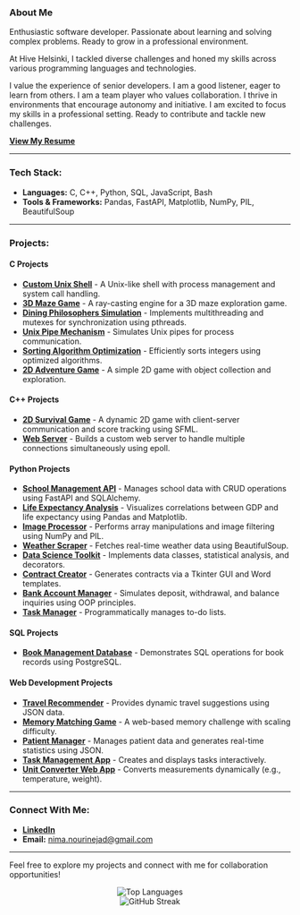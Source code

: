 

### About Me

Enthusiastic software developer. Passionate about learning and solving complex problems. Ready to grow in a professional environment.

At Hive Helsinki, I tackled diverse challenges and honed my skills across various programming languages and technologies.

I value the experience of senior developers. I am a good listener, eager to learn from others. I am a team player who values collaboration. I thrive in environments that encourage autonomy and initiative. I am excited to focus my skills in a professional setting. Ready to contribute and tackle new challenges.

[**View My Resume**](https://nima-nourinejad.github.io/resume/)


---

### Tech Stack:
- **Languages:** C, C++, Python, SQL, JavaScript, Bash  
- **Tools & Frameworks:** Pandas, FastAPI, Matplotlib, NumPy, PIL, BeautifulSoup  

---

### Projects:

#### **C Projects**  
- [**Custom Unix Shell**](#) - A Unix-like shell with process management and system call handling.  
- [**3D Maze Game**](#) - A ray-casting engine for a 3D maze exploration game.  
- [**Dining Philosophers Simulation**](#) - Implements multithreading and mutexes for synchronization using pthreads.  
- [**Unix Pipe Mechanism**](#) - Simulates Unix pipes for process communication.  
- [**Sorting Algorithm Optimization**](#) - Efficiently sorts integers using optimized algorithms.  
- [**2D Adventure Game**](#) - A simple 2D game with object collection and exploration.  

#### **C++ Projects**  
- [**2D Survival Game**](https://github.com/nima-nourinejad/Survive) - A dynamic 2D game with client-server communication and score tracking using SFML.  
- [**Web Server**](https://github.com/nima-nourinejad/42-webserv.git) - Builds a custom web server to handle multiple connections simultaneously using epoll.  

#### **Python Projects**  
- [**School Management API**](#) - Manages school data with CRUD operations using FastAPI and SQLAlchemy.  
- [**Life Expectancy Analysis**](#) - Visualizes correlations between GDP and life expectancy using Pandas and Matplotlib.  
- [**Image Processor**](#) - Performs array manipulations and image filtering using NumPy and PIL.  
- [**Weather Scraper**](#) - Fetches real-time weather data using BeautifulSoup.  
- [**Data Science Toolkit**](#) - Implements data classes, statistical analysis, and decorators.  
- [**Contract Creator**](#) - Generates contracts via a Tkinter GUI and Word templates.  
- [**Bank Account Manager**](#) - Simulates deposit, withdrawal, and balance inquiries using OOP principles.  
- [**Task Manager**](#) - Programmatically manages to-do lists.  

#### **SQL Projects**  
- [**Book Management Database**](#) - Demonstrates SQL operations for book records using PostgreSQL.  

#### **Web Development Projects**  
- [**Travel Recommender**](#) - Provides dynamic travel suggestions using JSON data.  
- [**Memory Matching Game**](#) - A web-based memory challenge with scaling difficulty.  
- [**Patient Manager**](#) - Manages patient data and generates real-time statistics using JSON.  
- [**Task Management App**](#) - Creates and displays tasks interactively.  
- [**Unit Converter Web App**](#) - Converts measurements dynamically (e.g., temperature, weight).  

---

### Connect With Me:
- **[LinkedIn](https://linkedin.com/in/nima-nourinejad/)**  
- **Email:** [nima.nourinejad@gmail.com](mailto:nima.nourinejad@gmail.com)  

---

Feel free to explore my projects and connect with me for collaboration opportunities!


<!-- GitHub Stats -->
<p align="center">
  <img src="https://github-readme-stats.vercel.app/api/top-langs/?username=nima-nourinejad&theme=light&hide_border=true&include_all_commits=false&count_private=false&layout=compact" alt="Top Languages" />
  <br/>
  <img src="https://github-readme-streak-stats.herokuapp.com/?user=nima-nourinejad&theme=default&hide_border=true" alt="GitHub Streak" />
</p>
